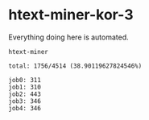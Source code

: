 # htext-miner-kor-3

Everything doing here is automated.

```
htext-miner

total: 1756/4514 (38.90119627824546%)

job0: 311
job1: 310
job2: 443
job3: 346
job4: 346
```